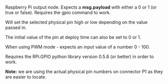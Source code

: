 Raspberry Pi output node. Expects a **msg.payload** with either a 0 or 1 (or true or false). Requires the gpio command to work.

Will set the selected physical pin high or low depending on the value passed in.

The initial value of the pin at deploy time can also be set to 0 or 1.

When using PWM mode - expects an input value of a number 0 - 100.

Requires the RPi.GPIO python library version 0.5.8 (or better) in order to work.

**Note:** we are using the actual physical pin numbers on connector P1 as they are easier to locate.